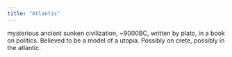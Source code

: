 ```yaml
---
title: "Atlantis"
---
```

mysterious ancient sunken civilization, ~9000BC, written by plato, in a book on politics. Believed to be a model of a utopia. Possibly on crete, possibly in the atlantic.

